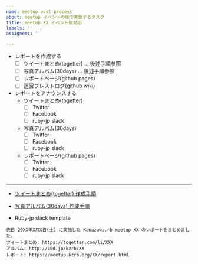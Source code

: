 ```yaml
---
name: meetup post process
about: meetup イベントの後で実施するタスク
title: meetup XX イベント後対応
labels: ''
assignees: ''

---
```


* レポートを作成する
    - [ ] ツイートまとめ(togetter) ... 後述手順参照
    - [ ] 写真アルバム(30days) ... 後述手順参照
    - [ ] レポートページ(github pages)
    - [ ] 運営ブレストログ(github wiki)

* レポートをアナウンスする
    - ツイートまとめ(togetter)
        - [ ] Twitter
        - [ ] Facebook
        - [ ] ruby-jp slack
    - 写真アルバム(30days)
        - [ ] Twitter
        - [ ] Facebook
        - [ ] ruby-jp slack
    - レポートページ(github pages)
        - [ ] Twitter
        - [ ] Facebook
        - [ ] ruby-jp slack

---

* [ツイートまとめ(togetter) 作成手順](https://github.com/kanazawarb/meetup/wiki/how-to-write-together)

* [写真アルバム(30days) 作成手順](https://github.com/kanazawarb/meetup/wiki/30days-%E3%82%A2%E3%83%AB%E3%83%90%E3%83%A0%E4%BD%9C%E6%88%90%E6%89%8B%E9%A0%86)

* Ruby-jp slack template

```
先日 20XX年X月X日(土) に実施した Kanazawa.rb meetup XX のレポートをまとめました。
ツイートまとめ: https://togetter.com/li/XXX
アルバム: http://30d.jp/kzrb/XX
レポート: https://meetup.kzrb.org/XX/report.html
```
